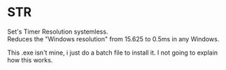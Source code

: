 # STR
Set's Timer Resolution systemless.
</br> 
Reduces the "Windows resolution" from 15.625 to 0.5ms in any Windows.

This .exe isn't mine, i just do a batch file to install it.
I not going to explain how this works.
